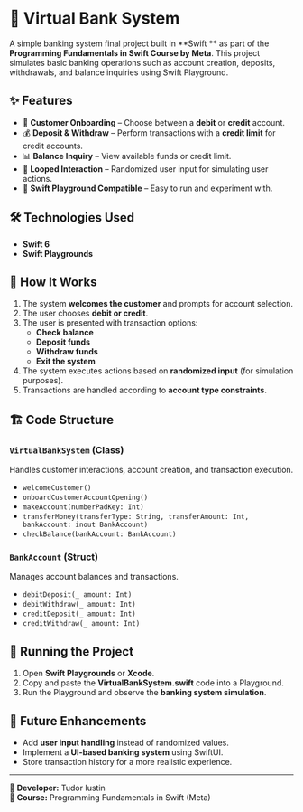 # 🏦 Virtual Bank System

A simple banking system final project built in **Swift ** as part of the **Programming Fundamentals in Swift Course by Meta**. This project simulates basic banking operations such as account creation, deposits, withdrawals, and balance inquiries using Swift Playground.

## ✨ Features

- 📌 **Customer Onboarding** – Choose between a **debit** or **credit** account.
- 💰 **Deposit & Withdraw** – Perform transactions with a **credit limit** for credit accounts.
- 📊 **Balance Inquiry** – View available funds or credit limit.
- 🔄 **Looped Interaction** – Randomized user input for simulating user actions.
- 🚀 **Swift Playground Compatible** – Easy to run and experiment with.

## 🛠 Technologies Used

- **Swift 6**
- **Swift Playgrounds**

## 📜 How It Works

1. The system **welcomes the customer** and prompts for account selection.
2. The user chooses **debit or credit**.
3. The user is presented with transaction options:
   - **Check balance**
   - **Deposit funds**
   - **Withdraw funds**
   - **Exit the system**
4. The system executes actions based on **randomized input** (for simulation purposes).
5. Transactions are handled according to **account type constraints**.

## 🏗 Code Structure

### `VirtualBankSystem` (Class)
Handles customer interactions, account creation, and transaction execution.

- `welcomeCustomer()`
- `onboardCustomerAccountOpening()`
- `makeAccount(numberPadKey: Int)`
- `transferMoney(transferType: String, transferAmount: Int, bankAccount: inout BankAccount)`
- `checkBalance(bankAccount: BankAccount)`

### `BankAccount` (Struct)
Manages account balances and transactions.

- `debitDeposit(_ amount: Int)`
- `debitWithdraw(_ amount: Int)`
- `creditDeposit(_ amount: Int)`
- `creditWithdraw(_ amount: Int)`

## 🚀 Running the Project

1. Open **Swift Playgrounds** or **Xcode**.
2. Copy and paste the **VirtualBankSystem.swift** code into a Playground.
3. Run the Playground and observe the **banking system simulation**.

## 📌 Future Enhancements

- Add **user input handling** instead of randomized values.
- Implement a **UI-based banking system** using SwiftUI.
- Store transaction history for a more realistic experience.

---

📌 **Developer:** Tudor Iustin  
📌 **Course:** Programming Fundamentals in Swift (Meta)  
